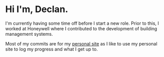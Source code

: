# Hi I'm, Declan.

I'm currently having some time off before I start a new role. Prior to this, I worked at Honeywell where I contributed to the development of building management systems.

Most of my commits are for my [personal site](https://declanbyrd.co.uk/) as I like to use my personal site to log my progress and what I get up to.
